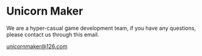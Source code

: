 # Unicorn Maker
We are a hyper-casual game development team, if you have any questions, please contact us through this email.

unicornmaker@126.com
